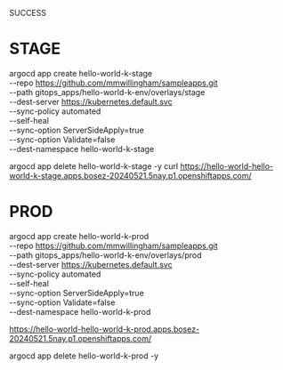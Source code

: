 SUCCESS

# STAGE
argocd app create hello-world-k-stage \
--repo https://github.com/mmwillingham/sampleapps.git \
--path gitops_apps/hello-world-k-env/overlays/stage \
--dest-server https://kubernetes.default.svc \
--sync-policy automated \
--self-heal \
--sync-option ServerSideApply=true \
--sync-option Validate=false \
--dest-namespace hello-world-k-stage

argocd app delete hello-world-k-stage -y
curl https://hello-world-hello-world-k-stage.apps.bosez-20240521.5nay.p1.openshiftapps.com/

# PROD
argocd app create hello-world-k-prod \
--repo https://github.com/mmwillingham/sampleapps.git \
--path gitops_apps/hello-world-k-env/overlays/prod \
--dest-server https://kubernetes.default.svc \
--sync-policy automated \
--self-heal \
--sync-option ServerSideApply=true \
--sync-option Validate=false \
--dest-namespace hello-world-k-prod

https://hello-world-hello-world-k-prod.apps.bosez-20240521.5nay.p1.openshiftapps.com/

argocd app delete hello-world-k-prod -y

